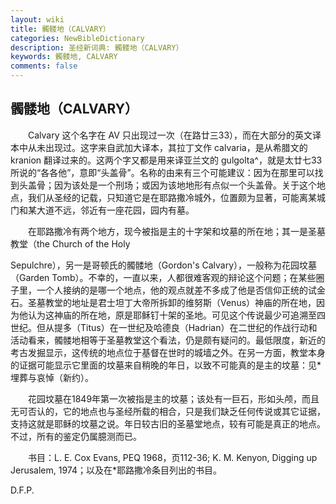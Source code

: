 ```yaml
---
layout: wiki
title: 髑髅地（CALVARY）
categories: NewBibleDictionary
description: 圣经新词典: 髑髅地（CALVARY）
keywords: 髑髅地, CALVARY
comments: false
---
```


## 髑髅地（CALVARY）

　　Calvary 这个名字在 AV 只出现过一次（在路廿三33），而在大部分的英文译本中从未出现过。这字来自武加大译本，其拉丁文作 calvaria，是从希腊文的 kranion 翻译过来的。这两个字又都是用来译亚兰文的 gulgolta^，就是太廿七33所说的“各各他”，意即“头盖骨”。名称的由来有三个可能建议：因为在那里可以找到头盖骨；因为该处是一个刑场；或因为该地地形有点似一个头盖骨。关于这个地点，我们从圣经的记载，只知道它是在耶路撒冷城外，位置颇为显著，可能离某城门和某大道不远，邻近有一座花园，园内有墓。

　　在耶路撒冷有两个地方，现今被指是主的十字架和坟墓的所在地；其一是圣墓教堂（the Church of the Holy

Sepulchre），另一是哥顿氏的髑髅地（Gordon's Calvary），一般称为花园坟墓（Garden Tomb）。不幸的，一直以来，人都很难客观的辩论这个问题；在某些圈子里，一个人接纳的是哪一个地点，他的观点就差不多成了他是否信仰正统的试金石。圣墓教堂的地址是君士坦丁大帝所拆卸的维努斯（Venus）神庙的所在地，因为他认为这神庙的所在地，原是耶稣钉十架的圣地。可见这个传说最少可追溯至四世纪。但从提多（Titus）在一世纪及哈德良（Hadrian）在二世纪的作战行动和活动看来，髑髅地相等于圣墓教堂这个看法，仍是颇有疑问的。最低限度，新近的考古发掘显示，这传统的地点位于基督在世时的城墙之外。在另一方面，教堂本身的证据可能显示它里面的坟墓来自稍晚的年日，以致不可能真的是主的坟墓：见*埋葬与哀悼（新约）。

　　花园坟墓在1849年第一次被指是主的坟墓；该处有一巨石，形如头颅，而且无可否认的，它的地点也与圣经所载的相合，只是我们缺乏任何传说或其它证据，支持这就是耶稣的坟墓之说。年日较古旧的圣墓堂地点，较有可能是真正的地点。不过，所有的鉴定仍属臆测而已。

　　书目：L. E. Cox Evans, PEQ 1968，页112-36; K. M. Kenyon, Digging up Jerusalem, 1974；以及在*耶路撒冷条目列出的书目。

D.F.P.






